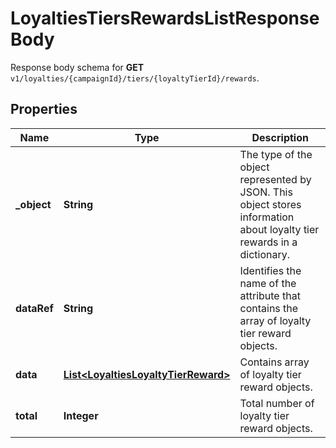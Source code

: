 

# LoyaltiesTiersRewardsListResponseBody

Response body schema for **GET** `v1/loyalties/{campaignId}/tiers/{loyaltyTierId}/rewards`.

## Properties

| Name | Type | Description |
|------------ | ------------- | ------------- |
|**_object** | **String** | The type of the object represented by JSON. This object stores information about loyalty tier rewards in a dictionary. |
|**dataRef** | **String** | Identifies the name of the attribute that contains the array of loyalty tier reward objects. |
|**data** | [**List&lt;LoyaltiesLoyaltyTierReward&gt;**](LoyaltiesLoyaltyTierReward.md) | Contains array of loyalty tier reward objects. |
|**total** | **Integer** | Total number of loyalty tier reward objects. |




